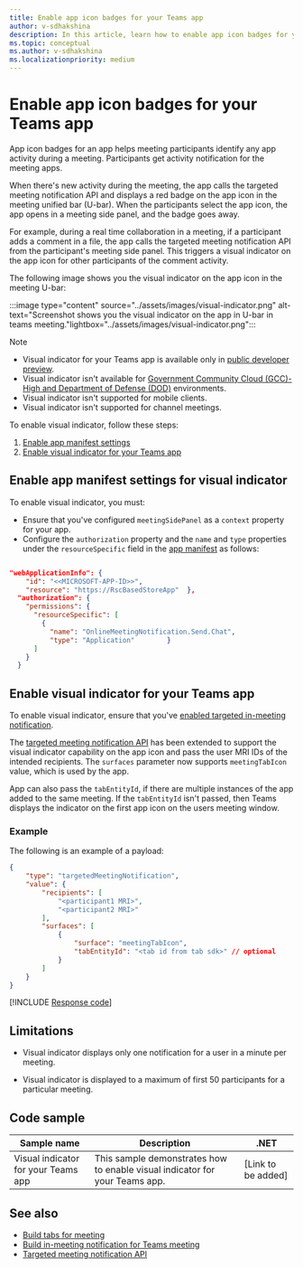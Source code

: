 ```yaml
---
title: Enable app icon badges for your Teams app
author: v-sdhakshina
description: In this article, learn how to enable app icon badges for your Microsoft Teams app in meeting.
ms.topic: conceptual
ms.author: v-sdhakshina
ms.localizationpriority: medium
---
```


# Enable app icon badges for your Teams app

App icon badges for an app helps meeting participants identify any app activity during a meeting. Participants get activity notification for the meeting apps.

When there's new activity during the meeting, the app calls the targeted meeting notification API and displays a red badge on the app icon in the meeting unified bar (U-bar). When the participants select the app icon, the app opens in a meeting side panel, and the badge goes away.

For example, during a real time collaboration in a meeting, if a participant adds a comment in a file, the app calls the targeted meeting notification API from the participant's meeting side panel. This triggers a visual indicator on the app icon for other participants of the comment activity.

The following image shows you the visual indicator on the app icon in the meeting U-bar:

:::image type="content" source="../assets/images/visual-indicator.png" alt-text="Screenshot shows you the visual indicator on the app in U-bar in teams meeting."lightbox="../assets/images/visual-indicator.png":::

> [!NOTE]
>
> * Visual indicator for your Teams app is available only in [public developer preview](~/resources/dev-preview/developer-preview-intro.md).
> * Visual indicator isn't available for [Government Community Cloud (GCC)-High and Department of Defense (DOD)](~/concepts/app-fundamentals-overview.md#government-community-cloud) environments.
> * Visual indicator isn't supported for mobile clients.
> * Visual indicator isn't supported for channel meetings.

To enable visual indicator, follow these steps:

1. [Enable app manifest settings](#enable-app-manifest-settings-for-visual-indicator)
1. [Enable visual indicator for your Teams app](#enable-visual-indicator-for-your-teams-app)

## Enable app manifest settings for visual indicator

To enable visual indicator, you must:

* Ensure that you've configured `meetingSidePanel` as a `context` property for your app.
* Configure the `authorization` property and the `name` and `type` properties under the `resourceSpecific` field in the [app manifest](../resources/schema/manifest-schema.md#authorization) as follows:

```json

"webApplicationInfo": {
    "id": "<<MICROSOFT-APP-ID>>",
    "resource": "https://RscBasedStoreApp"  },
  "authorization": {
    "permissions": {
      "resourceSpecific": [
        {
          "name": "OnlineMeetingNotification.Send.Chat",
          "type": "Application"        }
      ]
    }
  }
```

## Enable visual indicator for your Teams app

To enable visual indicator, ensure that you've [enabled targeted in-meeting notification](in-meeting-notification-for-meeting.md#enable-targeted-in-meeting-notification).

The [targeted meeting notification API](meeting-apps-apis.md#targeted-meeting-notification-and-visual-indicator-api) has been extended to support the visual indicator capability on the app icon and pass the user MRI IDs of the intended recipients. The `surfaces` parameter now supports `meetingTabIcon` value, which is used by the app.

App can also pass the `tabEntityId`, if there are multiple instances of the app added to the same meeting. If the `tabEntityId` isn't passed, then Teams displays the indicator on the first app icon on the users meeting window.

### Example

The following is an example of a payload:

```json
{
    "type": "targetedMeetingNotification",
    "value": {
        "recipients": [
            "<participant1 MRI>",
            "<participant2 MRI>" 
        ],
        "surfaces": [
            {
                "surface": "meetingTabIcon",
                "tabEntityId": "<tab id from tab sdk>" // optional           
            }
        ]
    }
}

```

[!INCLUDE [Response code](../includes/meeting-response-code.md)]

## Limitations

* Visual indicator displays only one notification for a user in a minute per meeting.

* Visual indicator is displayed to a maximum of first 50 participants for a particular meeting.

## Code sample

|Sample name | Description | .NET |
|----------------|-----------------|--------------|
| Visual indicator for your Teams app | This sample demonstrates how to enable visual indicator for your Teams app. | [Link to be added] |

## See also

* [Build tabs for meeting](build-tabs-for-meeting.md)
* [Build in-meeting notification for Teams meeting](in-meeting-notification-for-meeting.md)
* [Targeted meeting notification API](meeting-apps-apis.md#targeted-meeting-notification-and-visual-indicator-api)
